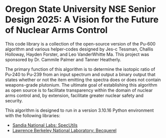 # Oregon State University NSE Senior Design 2025: A Vision for the Future of Nuclear Arms Control
This code library is a collection of the open-source version of the Pu-600 algorithm and various helper-codes designed by Jes-c Tessman, Challis Holloway, Hayden Forster, and Leo VanderWhitte Ma. This project was sponsored by Dr. Cammile Palmer and Tanner Heatherly.

The primary function of this algorithm is to determine the isotopic ratio of Pu-240 to Pu-239 from an input spectrum and output a binary output that states whether or not the item emitting the spectra does or does not contain weapons-grade plutonium. The ultimate goal of establishing this algorithm as open source is to facilitate transparency within the domain of nuclear arms control and, by extension, facilitate greater nuclear safety and security.

This algorithm is designed to run in a version 3.10.16 Python environment with the following libraries:
- [Sandia National Labs: SpecUtils](https://github.com/sandialabs/SpecUtils)
- [Lawrence Berkeley National Laboratory: Becquerel](https://github.com/lbl-anp/becquerel)





